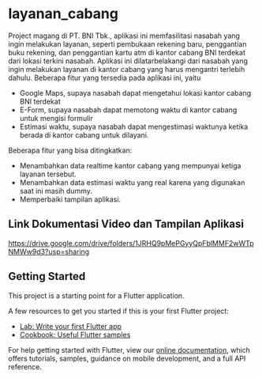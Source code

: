 # layanan_cabang

Project magang di PT. BNI Tbk., aplikasi ini memfasilitasi nasabah yang ingin melakukan layanan, seperti pembukaan rekening baru, penggantian buku rekening, dan penggantian kartu atm di kantor cabang BNI terdekat dari lokasi terkini nasabah. Aplikasi ini dilatarbelakangi dari nasabah yang ingin melakukan layanan di kantor cabang yang harus mengantri terlebih dahulu. Beberapa fitur yang tersedia pada aplikasi ini, yaitu
- Google Maps, supaya nasabah dapat mengetahui lokasi kantor cabang BNI terdekat
- E-Form, supaya nasabah dapat memotong waktu di kantor cabang untuk mengisi formulir
- Estimasi waktu, supaya nasabah dapat mengestimasi waktunya ketika berada di kantor cabang untuk dilayani.

Beberapa fitur yang bisa ditingkatkan:
- Menambahkan data realtime kantor cabang yang mempunyai ketiga layanan tersebut.
- Menambahkan data estimasi waktu yang real karena yang digunakan saat ini masih dummy.
- Memperbaiki tampilan aplikasi.

## Link Dokumentasi Video dan Tampilan Aplikasi
https://drive.google.com/drive/folders/1JRHQ9pMePGyyQpFblMMF2wWTpNMWw9d3?usp=sharing


## Getting Started

This project is a starting point for a Flutter application.

A few resources to get you started if this is your first Flutter project:

- [Lab: Write your first Flutter app](https://flutter.dev/docs/get-started/codelab)
- [Cookbook: Useful Flutter samples](https://flutter.dev/docs/cookbook)

For help getting started with Flutter, view our
[online documentation](https://flutter.dev/docs), which offers tutorials,
samples, guidance on mobile development, and a full API reference.
